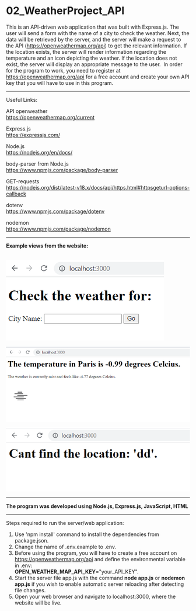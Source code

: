 # 02_WeatherProject_API

This is an API-driven web application that was built with Express.js. The user will send a form with the name of a city to check the weather.
Next, the data will be retrieved by the server, and the server will make a request to the API (https://openweathermap.org/api) to get the relevant information. If the location exists, the server will render information regarding the temperature and an icon depicting the weather. If the location does not exist, the server will display an appropriate message to the user. 
In order for the program to work, you need to register at https://openweathermap.org/api for a free account and create your own API key that you will have to use in this program.  

---  

Useful Links:

API openweather</br>
https://openweathermap.org/current</br>

Express.js</br>
https://expressjs.com/</br>

Node.js</br>
https://nodejs.org/en/docs/</br>

body-parser from Node.js</br>
https://www.npmjs.com/package/body-parser</br>

GET-requests</br>
https://nodejs.org/dist/latest-v18.x/docs/api/https.html#httpsgeturl-options-callback</br>

dotenv</br>
https://www.npmjs.com/package/dotenv</br>

nodemon</br>
https://www.npmjs.com/package/nodemon</br>

---

**Example views from the website:**</br>
</br>


![Screenshot](docs/img/01_img.png)</br>


![Screenshot](docs/img/02_img.png)</br>


![Screenshot](docs/img/03_img.png)</br>



---

**The program was developed using Node.js, Express.js, JavaScript, HTML**

---


Steps required to run the server/web application:</br>
1. Use 'npm install' command to install the dependencies from package.json.</br>
2. Change the name of .env.example to .env.</br>
3. Before using the program, you will have to create a free account on https://openweathermap.org/api and define the environmental variable in .env:</br>
**OPEN_WEATHER_MAP_API_KEY**="your_API_KEY".</br>
4. Start the server file app.js with the command **node app.js** or **nodemon app.js** if you wish to enable automatic server reloading after detecting file changes.</br>
5. Open your web browser and navigate to localhost:3000, where the website will be live.</br>
